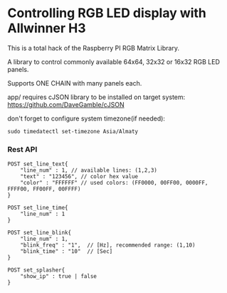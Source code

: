 Controlling RGB LED display with Allwinner H3
============================================================
This is a total hack of the Raspberry PI RGB Matrix Library.

A library to control commonly available 64x64, 32x32 or 16x32 RGB LED panels.

Supports ONE CHAIN with many panels each.

app/ requires cJSON library to be installed on target system:
https://github.com/DaveGamble/cJSON

don't forget to configure system timezone(if needed):
```
sudo timedatectl set-timezone Asia/Almaty
```

### Rest API

```
POST set_line_text{
	"line_num" : 1, // available lines: (1,2,3)
	"text" : "123456", // color hex value
	"color" : "FFFFFF" // used colors: (FF0000, 00FF00, 0000FF, FFFF00, FF00FF, 00FFFF)
}
```
```
POST set_line_time{
	"line_num" : 1
}
```
```
POST set_line_blink{
	"line_num" : 1,
	"blink_freq" : "1",  // [Hz], recommended range: (1,10)
	"blink_time" : "10"  // [Sec]
}
```
```
POST set_splasher{
	"show_ip" : true | false 
}
```
